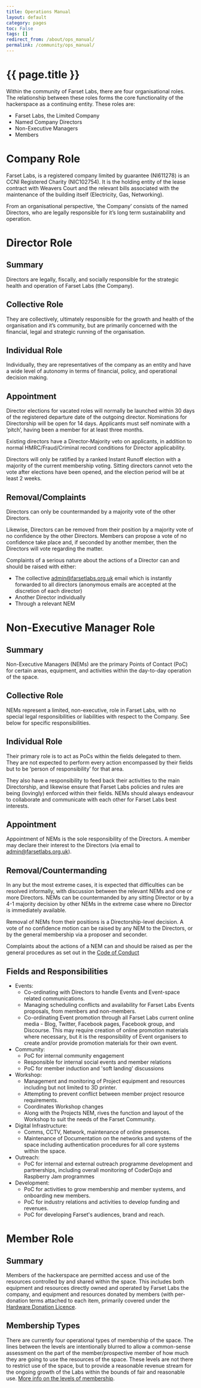 ```yaml
---
title: Operations Manual
layout: default
category: pages
toc: False
tags: []
redirect_from: /about/ops_manual/
permalink: /community/ops_manual/
---
```


# {{ page.title }}

Within the community of Farset Labs, there are four organisational roles. The
relationship between these roles forms the core functionality of the hackerspace
as a continuing entity. These roles are:

- Farset Labs, the Limited Company
- Named Company Directors
- Non-Executive Managers
- Members

# Company Role

Farset Labs, is a registered company limited by guarantee (NI611278) is an CCNI
Registered Charity (NIC102754). It is the holding entity of the lease contract
with Weavers Court and the relevant bills associated with the maintenance of the
building itself (Electricity, Gas, Networking).

From an organisational perspective, ‘the Company’ consists of the named
Directors, who are legally responsible for it’s long term sustainability and
operation.

# Director Role

## Summary

Directors are legally, fiscally, and socially responsible for the strategic
health and operation of Farset Labs (the Company).

## Collective Role

They are collectively, ultimately responsible for the growth and health of the
organisation and it’s community, but are primarily concerned with the financial,
legal and strategic running of the organisation.

## Individual Role

Individually, they are representatives of the company as an entity and have a
wide level of autonomy in terms of financial, policy, and operational decision
making.

## Appointment

Director elections for vacated roles will normally be launched within 30 days of
the registered departure date of the outgoing director. Nominations for
Directorship will be open for 14 days. Applicants must self nominate with a
‘pitch’, having been a member for at least three months.

Existing directors have a Director-Majority veto on applicants, in addition to
normal HMRC/Fraud/Criminal record conditions for Director applicability.

Directors will only be ratified by a ranked Instant Runoff election with a
majority of the current membership voting. Sitting directors cannot veto the
vote after elections have been opened, and the election period will be at least
2 weeks.

## Removal/Complaints

Directors can only be countermanded by a majority vote of the other Directors.

Likewise, Directors can be removed from their position by a majority vote of no
confidence by the other Directors. Members can propose a vote of no confidence
take place and, if seconded by another member, then the Directors will vote
regarding the matter.

Complaints of a serious nature about the actions of a Director can and should be
raised with either:

- The collective admin@farsetlabs.org.uk email which is instantly forwarded to
  all directors (anonymous emails are accepted at the discretion of each
  director)
- Another Director individually
- Through a relevant NEM

# Non-Executive Manager Role

## Summary

Non-Executive Managers (NEMs) are the primary Points of Contact (PoC) for
certain areas, equipment, and activities within the day-to-day operation of the
space.

## Collective Role

NEMs represent a limited, non-executive, role in Farset Labs, with no special
legal responsibilities or liabilities with respect to the Company. See below for
specific responsibilities.

## Individual Role

Their primary role is to act as PoCs within the fields delegated to them. They
are not expected to perform every action encompassed by their fields but to be
‘person of responsibility’ for that area.

They also have a responsibility to feed back their activities to the main
Directorship, and likewise ensure that Farset Labs policies and rules are being
(lovingly) enforced within their fields. NEMs should always endeavour to
collaborate and communicate with each other for Farset Labs best interests.

## Appointment

Appointment of NEMs is the sole responsibility of the Directors. A member may
declare their interest to the Directors (via email to admin@farsetlabs.org.uk).

## Removal/Countermanding

In any but the most extreme cases, it is expected that difficulties can be
resolved informally, with discussion between the relevant NEMs and one or more
Directors. NEMs can be countermanded by any sitting Director or by a 4-1
majority decision by other NEMs in the extreme case where no Director is
immediately available.

Removal of NEMs from their positions is a Directorship-level decision. A vote of
no confidence motion can be raised by any NEM to the Directors, or by the
general membership via a proposer and seconder.

Complaints about the actions of a NEM can and should be raised as per the
general procedures as set out in the
[Code of Conduct](/community/code_of_conduct)

## Fields and Responsibilities

- Events:
  - Co-ordinating with Directors to handle Events and Event-space related
    communications.
  - Managing scheduling conflicts and availability for Farset Labs Events
    proposals, from members and non-members.
  - Co-ordinating Event promotion through all Farset Labs current online media -
    Blog, Twitter, Facebook pages, Facebook group, and Discourse. This may
    require creation of online promotion materials where necessary, but it is
    the responsibility of Event organisers to create and/or provide promotion
    materials for their own event.
- Community:
  - PoC for internal community engagement
  - Responsible for internal social events and member relations
  - PoC for member induction and 'soft landing' discussions
- Workshop:
  - Management and monitoring of Project equipment and resources including but
    not limited to 3D printer.
  - Attempting to prevent conflict between member project resource requirements.
  - Coordinates Workshop changes
  - Along with the Projects NEM, rives the function and layout of the Workshop
    to suit the needs of the Farset Community.
- Digital Infrastructure:
  - Comms, CCTV, Network, maintenance of online presences.
  - Maintenance of Documentation on the networks and systems of the space
    including authentication procedures for all core systems within the space.
- Outreach:
  - PoC for internal and external outreach programme development and
    partnerships, including overall monitoring of CoderDojo and Raspberry Jam
    programmes
- Development:
  - PoC for activities to grow membership and member systems, and onboarding new
    members.
  - PoC for industry relations and activities to develop funding and revenues.
  - PoC for developing Farset's audiences, brand and reach.

# Member Role

## Summary

Members of the hackerspace are permitted access and use of the resources
controlled by and shared within the space. This includes both equipment and
resources directly owned and operated by Farset Labs the company, and equipment
and resources donated by members (with per-donation terms attached to each item,
primarily covered under the
[Hardware Donation Licence](/community/hardware_donation_license).

## Membership Types

There are currently four operational types of membership of the space. The lines
between the levels are intentionally blurred to allow a common-sense assessment
on the part of the member/prospective member of how much they are going to use
the resources of the space. These levels are not there to restrict use of the
space, but to provide a reasonable revenue stream for the ongoing growth of the
Labs within the bounds of fair and reasonable use.
[More info on the levels of membership](/membership).
